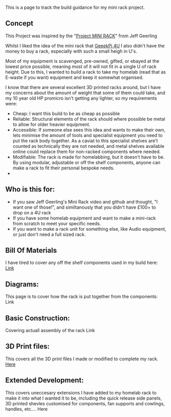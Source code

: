 This is a page to track the build guidance for my mini rack project.


## Concept
This Project was inspired by the "[Project MINI RACK](https://www.youtube.com/watch?v=y1GCIwLm3is&ab_channel=JeffGeerling)" from Jeff Geerling

Whilst I liked the idea of the mini rack that [GeeekPi 4U](https://www.amazon.com/GeeekPi-Cabinet-Equipment-RackMate-Rackmount/dp/B0DPGZPTPP?crid=3MDBNMZKN66DE&dib=eyJ2IjoiMSJ9.RAZSJ_3XBtDA47t1Yst3waXCIZ0gZ7rk5FNsWG2LHUW4evmQTZRDmS8vUiYbaky0303sRwbjOOOjLF9I6Y2ZN04HuSn8hbM0Gvcy3b50BKrYbo2yuFiLbS9KhMHI3VqKzNcYIUYm404fd_yWgE9arp4-f9sav9oEEEVQHUi6mc4x5t2DkeyTY7x7iFnY60JL.sHB71PhfYyRkJJaVeY8cQydXEcl0LAnMNgVXhGFni08&dib_tag=se&keywords=rackmate+t0&qid=1736536448&sprefix=rackmate+t0,aps,130&sr=8-1&linkCode=sl1&tag=mmjjg-20&linkId=96cf07e1d07bd0da81caae2ab0ceefd0&language=en_US&ref_=as_li_ss_tl) I also didn't have the money to buy a rack, especially with such a small heigh in U's.

Most of my equipment is scavenged, pre-owned, gifted, or ebayed at the lowest price possible, meaning most of it will not fit in a single U of rack height. Due to this, I wanted to build a rack to take my homelab (read that as E-waste if you want) equipment and keep it somewhat organised. 

I know that there are several excellent 3D printed racks around, but I have my concerns about the amount of weight that some of them could take, and my 10 year old HP promicro isn't getting any lighter, so my requirements were:
- Cheap: I want this build to be as cheap as possible  
- Reliable: Structural elements of the rack should where possible be metal to allow for older heavier equipment. 
- Accessible: If someone else sees this idea and wants to make their own, lets minimise the amount of tools and specialist equipment you need to put the rack body together. 
            As a caviat to this specialist shelves are't counted as technically they are not needed, and metal shelves available online could replace them for non-racked components where needed. 
- Modifiable: The rack is made for homelabbing, but it doesn't have to be. By using modular, adjustable or off the shelf components, anyone can make a rack to fit their personal bespoke needs.
- 
## Who is this for:
- If you saw Jeff Geerling's Mini Rack video and github and thought, "I want one of those!", and similtanously that you didn't have £100+ to drop on a 4U rack
- If you have some homelab equipment and want to make a mini-rack from scratch to meet your specific needs.
- If you want to make a rack unit for something else, like Audio equipment, or just don't need a full sized rack. 

## Bill Of Materials
I have tired to cover any off the shelf components used in my build here:
[Link](https://github.com/Mitch-Lux/Mini-Rack/tree/main/Bill%20Of%20Materials)

## Diagrams:
This page is to cover how the rack is put together from the components:
Link

## Basic Construction:
Covering actuall assembly of the rack
Link

## 3D Print files:
This covers all the 3D print files I made or modified to complete my rack.
[Here](https://github.com/Mitch-Lux/Mini-Rack/tree/main/3D-Printfiles)

## Extended Development:
This covers uneccesary extensions I have added to my homelab rack to make it into what I wanted it to be, including the quick release side panels, 3D printed shevles customised for components, fan supports and cowlings, handles, etc....
Here 
